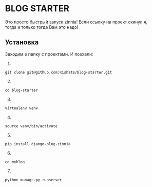 # BLOG STARTER
Это просто быстрый запуск zinnia!
Если ссылку на проект скинул я, тогда и только тогда Вам это надо!
## Установка

Заходим в папку с проектами.
И поехали:

1)
```
git clone git@github.com:Rishats/blog-starter.git
```
2)
```
cd blog-starter
```
3)
``` 
virtualenv venv
```
4)
```
source venv/bin/activate
```
5)
```
pip install django-blog-zinnia
```
6)
```
cd myblog
```
7)
```
python manage.py runserver
```
